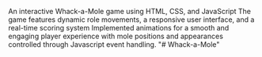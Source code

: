  An interactive  Whack-a-Mole game using HTML, CSS, and JavaScript
 The game features dynamic role movements, a responsive user interface, and a real-time scoring system
 Implemented animations for a smooth and engaging player experience with mole positions and appearances controlled through Javascript event handling.
"# Whack-a-Mole" 
